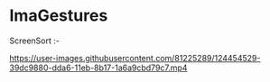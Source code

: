 # ImaGestures
 
ScreenSort :-



https://user-images.githubusercontent.com/81225289/124454529-39dc9880-dda6-11eb-8b17-1a6a9cbd79c7.mp4

